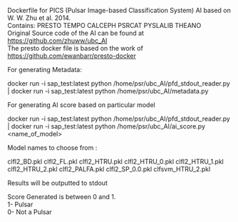 Dockerfile for PICS (Pulsar Image-based Classification System) AI based on W. W. Zhu et al. 2014. \
Contains: PRESTO TEMPO CALCEPH PSRCAT PYSLALIB THEANO \
Original Source code of the AI can be found at https://github.com/zhuww/ubc_AI \
The presto docker file is based on the work of https://github.com/ewanbarr/presto-docker


For generating Metadata:

docker run -i sap_test:latest python /home/psr/ubc_AI/pfd_stdout_reader.py | docker run -i sap_test:latest python /home/psr/ubc_AI/metadata.py


For generating AI score based on particular model

docker run -i sap_test:latest python /home/psr/ubc_AI/pfd_stdout_reader.py | docker run -i sap_test:latest python /home/psr/ubc_AI/ai_score.py <name_of_model>

Model names to choose from :

clfl2_BD.pkl
clfl2_FL.pkl
clfl2_HTRU.pkl
clfl2_HTRU_0.pkl
clfl2_HTRU_1.pkl
clfl2_HTRU_2.pkl
clfl2_PALFA.pkl
clfl2_SP_0.0.pkl
clfsvm_HTRU_2.pkl




Results will be outputted to stdout

Score Generated is between 0 and 1. \
1- Pulsar \
0- Not a Pulsar 

